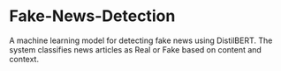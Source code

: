 # Fake-News-Detection
A machine learning model for detecting fake news using DistilBERT. The system classifies news articles as Real or Fake based on content and context.
